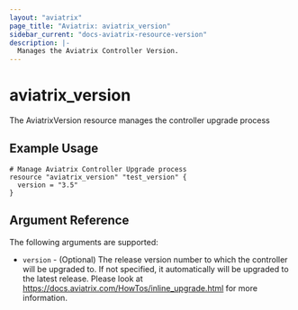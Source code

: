 ```yaml
---
layout: "aviatrix"
page_title: "Aviatrix: aviatrix_version"
sidebar_current: "docs-aviatrix-resource-version"
description: |-
  Manages the Aviatrix Controller Version.
---
```


# aviatrix_version

The AviatrixVersion resource manages the controller upgrade process

## Example Usage

```hcl
# Manage Aviatrix Controller Upgrade process
resource "aviatrix_version" "test_version" {
  version = "3.5"
}
```

## Argument Reference

The following arguments are supported:

* `version` - (Optional) The release version number to which the controller will be upgraded to. If not specified, it automatically will be upgraded to the latest release. Please look at https://docs.aviatrix.com/HowTos/inline_upgrade.html for more information.
